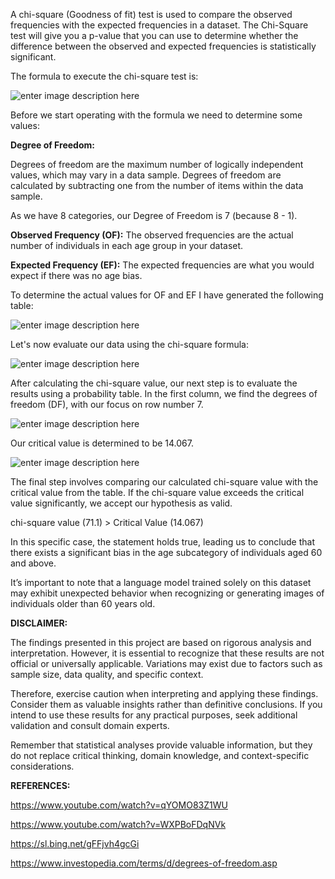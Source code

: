 A chi-square (Goodness of fit) test is used to compare the observed frequencies with the expected frequencies in a dataset. The Chi-Square test will give you a p-value that you can use to determine whether the difference between the observed and expected frequencies is statistically significant.

The formula to execute the chi-square test is:

![enter image description here](https://github.com/antonyga/Bias-Insights/blob/main/Media/Chi-square%20test%20main%20formula.png?raw=true)

Before we start operating with the formula we need to determine some values:

**Degree of Freedom:**

Degrees of freedom are the maximum number of logically independent values, which may vary in a data sample. 
Degrees of freedom are calculated by subtracting one from the number of items within the data sample.

As we have 8 categories, our Degree of Freedom is 7 (because 8 - 1).

**Observed Frequency (OF):**
The observed frequencies are the actual number of individuals in each age group in your dataset. 

**Expected Frequency (EF):**
The expected frequencies are what you would expect if there was no age bias.

To determine the actual values for OF and EF I have generated the following table:

![enter image description here](https://github.com/antonyga/Bias-Insights/blob/main/Media/Observed%20Frequency%20vs%20Observed%20Frequency%20Table.png?raw=true)

Let's now evaluate our data using the chi-square formula:

![enter image description here](https://github.com/antonyga/Bias-Insights/blob/main/Media/Chi-square%20test%20execution.png?raw=true)

After calculating the chi-square value, our next step is to evaluate the results using a probability table. In the first column, we find the degrees of freedom (DF), with our focus on row number 7.

![enter image description here](https://github.com/antonyga/Bias-Insights/blob/main/Media/Probability%20Level%20Table%202.png?raw=true)

Our critical value is determined to be 14.067.

![enter image description here](https://github.com/antonyga/Bias-Insights/blob/main/Media/Probability%20Level%20Table%203.png?raw=true)

The final step involves comparing our calculated chi-square value with the critical value from the table. If the chi-square value exceeds the critical value significantly, we accept our hypothesis as valid.

chi-square value (71.1) > Critical Value (14.067)

In this specific case, the statement holds true, leading us to conclude that there exists a significant bias in the age subcategory of individuals aged 60 and above.

It’s important to note that a language model trained solely on this dataset may exhibit unexpected behavior when recognizing or generating images of individuals older than 60 years old.

  **DISCLAIMER:**

The findings presented in this project are based on rigorous analysis and interpretation. However, it is essential to recognize that these results are not official or universally applicable. Variations may exist due to factors such as sample size, data quality, and specific context.

Therefore, exercise caution when interpreting and applying these findings. Consider them as valuable insights rather than definitive conclusions. If you intend to use these results for any practical purposes, seek additional validation and consult domain experts.

Remember that statistical analyses provide valuable information, but they do not replace critical thinking, domain knowledge, and context-specific considerations.


**REFERENCES:**

https://www.youtube.com/watch?v=qYOMO83Z1WU

https://www.youtube.com/watch?v=WXPBoFDqNVk

https://sl.bing.net/gFFjvh4gcGi

https://www.investopedia.com/terms/d/degrees-of-freedom.asp

